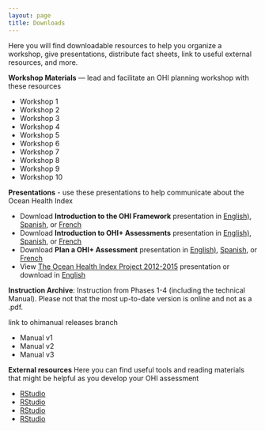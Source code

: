 ```yaml
---
layout: page
title: Downloads
---
```


Here you will find downloadable resources to help you organize a workshop, give presentations, distribute fact sheets, link to useful external resources, and more.

**Workshop Materials** — lead and facilitate an OHI planning workshop with these resources

- Workshop 1
- Workshop 2
- Workshop 3
- Workshop 4
- Workshop 5
- Workshop 6
- Workshop 7
- Workshop 8
- Workshop 9
- Workshop 10

**Presentations** - use these presentations to help communicate about the Ocean Health Index

- Download **Introduction to the OHI Framework** presentation in [English)](), [Spanish](), or [French]()
- Download **Introduction to OHI+ Assessments** presentation in [English)](), [Spanish](), or [French]()
- Download **Plan a OHI+ Assessment** presentation in [English)](), [Spanish](), or [French]()
- View [The Ocean Health Index Project 2012-2015](https://cdn.rawgit.com/OHI-Science/ohimanual/master/tutorials/ohi_2012_2015/presentation_nceas.html#1) presentation or download in [English]()


**Instruction Archive**: Instruction from Phases 1-4 (including the technical Manual). Please not that the most up-to-date version is online and not as a .pdf.

link to ohimanual releases branch
- Manual v1
- Manual v2
- Manual v3

**External resources** Here you can find useful tools and reading materials that might be helpful as you develop your OHI assessment

- [RStudio](https://www.rstudio.com)
- [RStudio](https://www.rstudio.com)
- [RStudio](https://www.rstudio.com)
- [RStudio](https://www.rstudio.com)

